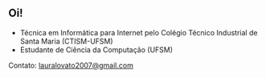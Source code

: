 ## Oi!

* Técnica em Informática para Internet pelo Colégio Técnico Industrial de Santa Maria (CTISM-UFSM)
* Estudante de Ciência da Computação (UFSM)

Contato: lauralovato2007@gmail.com 
